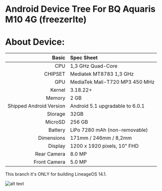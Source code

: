 Android Device Tree For BQ Aquaris M10 4G (freezerlte)
=================================================

About Device:
=====================================
Basic   | Spec Sheet
-------:|:-------------------------
CPU     | 1,3 GHz Quad-Core 
CHIPSET | Mediatek MT8783 1,3 GHz
GPU     | MediaTek Mali-T720 MP3 450 MHz 
Kernel  | 3.18.22+
Memory  | 2 GB
Shipped Android Version | Android 5.1 upgradable to 6.0.1
Storage | 32GB
MicroSD | 256 GB
Battery | LiPo 7280 mAh (non-removable)
Dimensions | 171mm / 246mm / 8,2mm
Display | 1200 x 1920 pixels, 10" FHD
Rear Camera  | 8.0 MP
Front Camera | 5.0 MP

This branch it's ONLY for building LineageOS 14.1.

![alt text](https://cdncpu.tiendacpu.com/134-large_default/bq-aquaris-m10-4g-101-4g-32gb-full-hd-negro.jpg)
